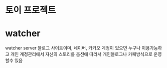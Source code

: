 # 토이 프로젝트
# watcher
watcher server
블로그 사이트이며, 네이버, 카카오 계정이 있으면 누구나 이용가능하고
개인 계정관리에서 자신의 스토리를 옵션에 따라서 개인블로그나 카페방식으로 운영할수 있음
